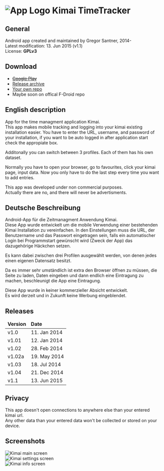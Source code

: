 ![App Logo](https://raw.githubusercontent.com/de-live-gdev/kimai-android/master/res/drawable-hdpi/ic_launcher.png "App Logo") Kimai TimeTracker
=======

## General
Android app created and maintained by Gregor Santner, 2014-  
Latest modification: 13. Jun 2015 (v1.1)  
License: **GPLv3**  


## Download

* [~~Google Play~~](https://play.google.com/store/apps/details?id=de.live.gdev.timetracker)
* [Release archive](https://github.com/de-live-gdev/kimai-android/releases)
* [Your own repo](https://github.com/de-live-gdev/kimai-android/tree/master/additional/fdroid)
* Maybe soon on offical F-Droid repo

## English description
App for the time managment application Kimai.  
This app makes mobile tracking and logging into your kimai existing installation easier.
You have to enter the URL, username, and password of your installation, if you want to be auto logged in after application start check the appropiate box.  

Additonally you can switch between 3 profiles. Each of them has his own dataset.

Normally you have to open your browser, go to favourites, click your kimai page, input data. Now you only have to do the last step every time you want to add entries.

This app was developed under non commercial purposes.  
Actually there are no, and there will never be advertisments.  

## Deutsche Beschreibung
Android-App für die Zeitmanagment Anwendung Kimai.  
Diese App wurde entwickelt um die mobile Verwendung einer bestehenden Kimai Installation zu vereinfachen.
In den Einstellungen muss die URL, der Benutzername und das Passwort eingetragen sein, falls ein automatischer Login bei Programmstart gewünscht wird (Zweck der App) das dazugehörige Häckchen setzen.

Es kann dabei zwischen drei Profilen ausgewählt werden, von denen jedes einen eigenen Datensatz besitzt.

Da es immer sehr umständlich ist extra den Browser öffnen zu müssen, die Seite zu laden, Daten eingeben und dann endlich eine Eintragung zu machen, beschleunigt die App eine Eintragung.  

Diese App wurde in keiner kommerzieller Absicht entwickelt.  
Es wird derzeit und in Zukunft keine Werbung eingeblendet.  

## Releases

<table>
 <thead>
	<td><b>Version</b></td>
	<td><b>Date</b></td>
 </thead>
 <tr>
	<td>v1.0</td>
	<td>11. Jan 2014</td>	
 </tr>
 <tr>
	<td>v1.01</td>
	<td>12. Jan 2014</td>	
 </tr>
 <tr>
	<td>v1.02</td>
	<td>28. Feb 2014</td>	
 </tr>
 <tr>
	<td>v1.02a</td>
	<td>19. May 2014</td>	
 </tr>
 <tr>
	<td>v1.03</td>
	<td>18. Jul 2014</td>	
 </tr>
 <tr>
	<td>v1.04</td>
	<td>21. Dec 2014</td>	
 </tr>
<tr>
	<td>v1.1</td>
	<td>13. Jun 2015</td>	
 </tr>
</table>

## Privacy
This app doesn't open connections to anywhere else than your entered kimai url.  
Any other data than your entered data won't be collected or stored on your device.  

## Screenshots

![Kimai main screen](https://cloud.githubusercontent.com/assets/6735650/8143734/8607e812-11bb-11e5-8b69-570806a0c187.png "Main screen")  
![Kimai settings screen](https://cloud.githubusercontent.com/assets/6735650/8143585/5b7a0e82-11b5-11e5-9c4d-dcb137548505.png "Settings screen")  
![Kimai info screen](https://cloud.githubusercontent.com/assets/6735650/8143588/69e27216-11b5-11e5-921b-bef0e461680a.png "Info screen")  



